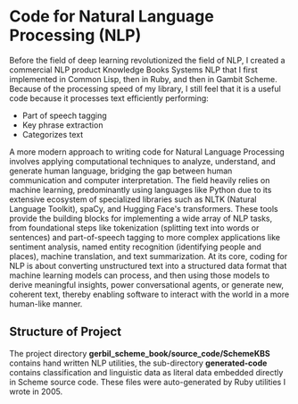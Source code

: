 # Code for Natural Language Processing (NLP)

Before the field of deep learning revolutionized the field of NLP, I created a commercial NLP product Knowledge Books Systems NLP that I first implemented in Common Lisp, then in Ruby, and then in Gambit Scheme. Because of the processing speed of my library, I still feel that it is a useful code because it processes text efficiently performing:

- Part of speech tagging
- Key phrase extraction
- Categorizes text

A more modern approach to writing code for Natural Language Processing involves applying computational techniques to analyze, understand, and generate human language, bridging the gap between human communication and computer interpretation. The field heavily relies on machine learning, predominantly using languages like Python due to its extensive ecosystem of specialized libraries such as NLTK (Natural Language Toolkit), spaCy, and Hugging Face's transformers. These tools provide the building blocks for implementing a wide array of NLP tasks, from foundational steps like tokenization (splitting text into words or sentences) and part-of-speech tagging to more complex applications like sentiment analysis, named entity recognition (identifying people and places), machine translation, and text summarization. At its core, coding for NLP is about converting unstructured text into a structured data format that machine learning models can process, and then using those models to derive meaningful insights, power conversational agents, or generate new, coherent text, thereby enabling software to interact with the world in a more human-like manner.

## Structure of Project

The project directory **gerbil_scheme_book/source_code/SchemeKBS** contains hand written NLP utilities, the sub-directory **generated-code** contains classification and linguistic data as literal data embedded directly in Scheme source code. These files were auto-generated by Ruby utilities I wrote in 2005.
